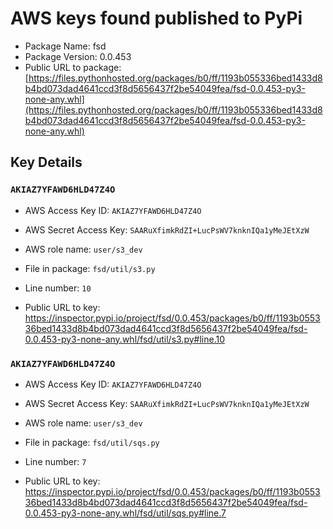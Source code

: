 # AWS keys found published to PyPi

* Package Name: fsd
* Package Version: 0.0.453
* Public URL to package: [https://files.pythonhosted.org/packages/b0/ff/1193b055336bed1433d8b4bd073dad4641ccd3f8d5656437f2be54049fea/fsd-0.0.453-py3-none-any.whl](https://files.pythonhosted.org/packages/b0/ff/1193b055336bed1433d8b4bd073dad4641ccd3f8d5656437f2be54049fea/fsd-0.0.453-py3-none-any.whl)

## Key Details

### `AKIAZ7YFAWD6HLD47Z4O`

* AWS Access Key ID: `AKIAZ7YFAWD6HLD47Z4O`
* AWS Secret Access Key: `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` 
* AWS role name: `user/s3_dev`
* File in package: `fsd/util/s3.py`
* Line number: `10`

* Public URL to key: https://inspector.pypi.io/project/fsd/0.0.453/packages/b0/ff/1193b055336bed1433d8b4bd073dad4641ccd3f8d5656437f2be54049fea/fsd-0.0.453-py3-none-any.whl/fsd/util/s3.py#line.10



### `AKIAZ7YFAWD6HLD47Z4O`

* AWS Access Key ID: `AKIAZ7YFAWD6HLD47Z4O`
* AWS Secret Access Key: `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` 
* AWS role name: `user/s3_dev`
* File in package: `fsd/util/sqs.py`
* Line number: `7`

* Public URL to key: https://inspector.pypi.io/project/fsd/0.0.453/packages/b0/ff/1193b055336bed1433d8b4bd073dad4641ccd3f8d5656437f2be54049fea/fsd-0.0.453-py3-none-any.whl/fsd/util/sqs.py#line.7


